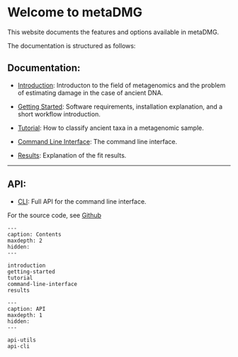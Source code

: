 # Welcome to metaDMG


This website documents the features and options available in metaDMG.

The documentation is structured as follows:

## Documentation:

- [Introduction](introduction): Introducton to the field of metagenomics and the problem of estimating damage in the case of ancient DNA.

- [Getting Started](getting-started): Software requirements, installation explanation, and a short workflow introduction.

- [Tutorial](tutorial): How to classify ancient taxa in a metagenomic sample.

- [Command Line Interface](command-line-interface): The command line interface.

- [Results](results): Explanation of the fit results.

---

## API:

- [CLI](api-cli): Full API for the command line interface.


For the source code, see [Github](https://github.com/metaDMG/metaDMG)


```{toctree}
---
caption: Contents
maxdepth: 2
hidden:
---

introduction
getting-started
tutorial
command-line-interface
results
```


```{toctree}
---
caption: API
maxdepth: 1
hidden:
---

api-utils
api-cli
```

<!-- &ensp; &ensp;&ensp;&ensp; -->
<!-- <span style="font-size:larger;">word</span> -->

